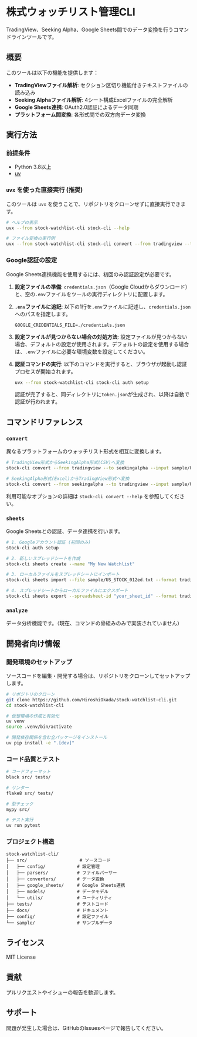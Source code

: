 # 株式ウォッチリスト管理CLI

TradingView、Seeking Alpha、Google Sheets間でのデータ変換を行うコマンドラインツールです。

## 概要

このツールは以下の機能を提供します：

- **TradingViewファイル解析**: セクション区切り機能付きテキストファイルの読み込み
- **Seeking Alphaファイル解析**: 4シート構成Excelファイルの完全解析
- **Google Sheets連携**: OAuth2.0認証によるデータ同期
- **プラットフォーム間変換**: 各形式間での双方向データ変換

## 実行方法

### 前提条件
- Python 3.8以上
- [uv](https://github.com/astral-sh/uv)

### `uvx` を使った直接実行 (推奨)
このツールは `uvx` を使うことで、リポジトリをクローンせずに直接実行できます。

```bash
# ヘルプの表示
uvx --from stock-watchlist-cli stock-cli --help

# ファイル変換の実行例
uvx --from stock-watchlist-cli stock-cli convert --from tradingview --to csv --input watchlist.txt
```

### Google認証の設定
Google Sheets連携機能を使用するには、初回のみ認証設定が必要です。

1.  **設定ファイルの準備**:
    `credentials.json`（Google Cloudからダウンロード）と、空の`.env`ファイルをツールの実行ディレクトリに配置します。

2.  **`.env`ファイルに追記**:
    以下の1行を`.env`ファイルに記述し、`credentials.json`へのパスを指定します。
    ```
    GOOGLE_CREDENTIALS_FILE=./credentials.json
    ```


3.  **設定ファイルが見つからない場合の対処方法**:
    設定ファイルが見つからない場合、デフォルトの設定が使用されます。デフォルトの設定を使用する場合は、`.env`ファイルに必要な環境変数を設定してください。

4.  **認証コマンドの実行**:
    以下のコマンドを実行すると、ブラウザが起動し認証プロセスが開始されます。
    ```bash
    uvx --from stock-watchlist-cli stock-cli auth setup
    ```
    認証が完了すると、同ディレクトリに`token.json`が生成され、以降は自動で認証が行われます。

## コマンドリファレンス

### `convert`
異なるプラットフォームのウォッチリスト形式を相互に変換します。

```bash
# TradingView形式からSeekingAlpha形式(CSV)へ変換
stock-cli convert --from tradingview --to seekingalpha --input sample/US_STOCK_012ed.txt --output portfolio.csv

# SeekingAlpha形式(Excel)からTradingView形式へ変換
stock-cli convert --from seekingalpha --to tradingview --input sample/UsStock_2025-07-30.xlsx --output watchlist.txt
```
利用可能なオプションの詳細は `stock-cli convert --help` を参照してください。

### `sheets`
Google Sheetsとの認証、データ連携を行います。

```bash
# 1. Googleアカウント認証 (初回のみ)
stock-cli auth setup

# 2. 新しいスプレッドシートを作成
stock-cli sheets create --name "My New Watchlist"

# 3. ローカルファイルをスプレッドシートにインポート
stock-cli sheets import --file sample/US_STOCK_012ed.txt --format tradingview --spreadsheet-id "your_sheet_id"

# 4. スプレッドシートからローカルファイルにエクスポート
stock-cli sheets export --spreadsheet-id "your_sheet_id" --format tradingview --output watchlist.txt
```

### `analyze`
データ分析機能です。（現在、コマンドの骨組みのみで実装されていません）

## 開発者向け情報

### 開発環境のセットアップ
ソースコードを編集・開発する場合は、リポジトリをクローンしてセットアップします。

```bash
# リポジトリのクローン
git clone https://github.com/HiroshiOkada/stock-watchlist-cli.git
cd stock-watchlist-cli

# 仮想環境の作成と有効化
uv venv
source .venv/bin/activate

# 開発依存関係を含む全パッケージをインストール
uv pip install -e ".[dev]"
```

### コード品質とテスト

```bash
# コードフォーマット
black src/ tests/

# リンター
flake8 src/ tests/

# 型チェック
mypy src/

# テスト実行
uv run pytest
```

### プロジェクト構造

```
stock-watchlist-cli/
├── src/                    # ソースコード
│   ├── config/            # 設定管理
│   ├── parsers/           # ファイルパーサー
│   ├── converters/        # データ変換
│   ├── google_sheets/     # Google Sheets連携
│   ├── models/            # データモデル
│   └── utils/             # ユーティリティ
├── tests/                 # テストコード
├── docs/                  # ドキュメント
├── config/                # 設定ファイル
└── sample/                # サンプルデータ
```

## ライセンス

MIT License

## 貢献

プルリクエストやイシューの報告を歓迎します。

## サポート

問題が発生した場合は、GitHubのIssuesページで報告してください。
